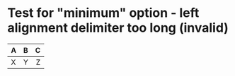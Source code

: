 # Test for "minimum" option - left alignment delimiter too long (invalid)

| A | B | C |
| :------ | :------: | ------: |
| X | Y | Z |